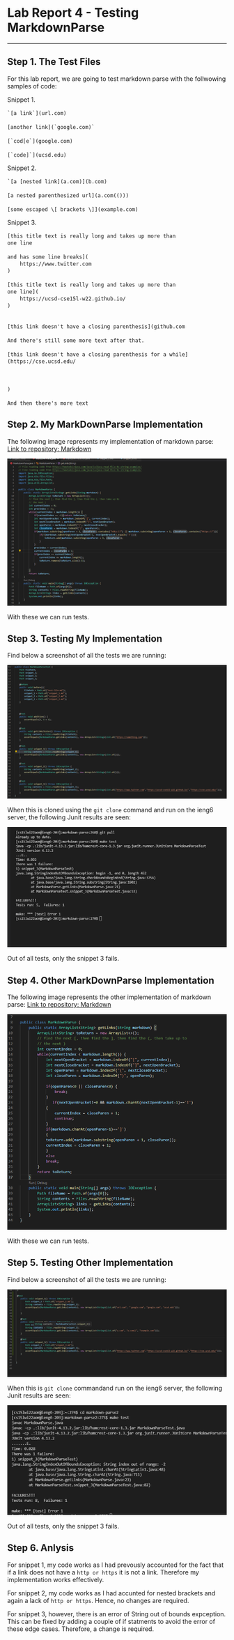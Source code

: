 # Lab Report 4 - Testing MarkdownParse
---

## Step 1. The Test Files

For this lab report, we are going to test markdown parse with the follwowing samples of code:

Snippet 1.
```
`[a link`](url.com)

[another link](`google.com)`

[`cod[e`](google.com)

[`code]`](ucsd.edu)

```

Snippet 2.
```
`[a [nested link](a.com)](b.com)

[a nested parenthesized url](a.com(()))

[some escaped \[ brackets \]](example.com)

```

Snippet 3.
```
[this title text is really long and takes up more than 
one line

and has some line breaks](
    https://www.twitter.com
)

[this title text is really long and takes up more than 
one line](
    https://ucsd-cse15l-w22.github.io/
)


[this link doesn't have a closing parenthesis](github.com

And there's still some more text after that.

[this link doesn't have a closing parenthesis for a while](https://cse.ucsd.edu/



)

And then there's more text

```

## Step 2. My MarkDownParse Implementation

The following image represents my implementation of markdown parse:
[Link to repository: Markdown](https://github.com/AdvaithRavishankar/markdown-parse)

![step1](../images/lab_report_4/step_1.png)

With these we can run tests.

## Step 3. Testing My Implementation

Find below a screenshot of all the tests we are running:

![step2](../images/lab_report_4/step_2.png)

When this is cloned using the ```git clone``` command and run on the ieng6 server, the following Junit results are seen:

![step3](../images/lab_report_4/step_3.png)

Out of all tests, only the snippet 3 fails.

## Step 4. Other MarkDownParse Implementation
 
 The following image represents the other implementation of markdown parse:
 [Link to repository: Markdown](https://github.com/AdvaithRavishankar/markdown-parse)

![step4](../images/lab_report_4/step_4.png)

With these we can run tests.

## Step 5. Testing Other Implementation

Find below a screenshot of all the tests we are running:

![step5](../images/lab_report_4/step_5.png)

When this is ```git clone``` commandand run on the ieng6 server, the following Junit results are seen:

![step6](../images/lab_report_4/step_6.png)

Out of all tests, only the snippet 3 fails.

## Step 6. Anlysis

For snippet 1, my code works as I had prevously accounted for the fact that if a link does not have a ```http or https``` it is not a link. Therefore my implementation works effectively.

For snippet 2, my code works as I had accunted for nested brackets and again a lack of ```http or https```. Hence, no changes are required.

For snippet 3, however, there is an error of String out of bounds expception. This can be fixed by adding a couple of if statments to avoid the error of these edge cases. Therefore, a change is required.


